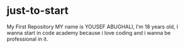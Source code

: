 # just-to-start
My First Repository
MY name is  YOUSEF ABUGHALI, I'm 18 years old, I wanna start in code academy because i love coding and i wanna be professional in it.
